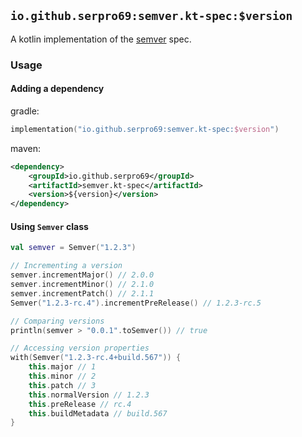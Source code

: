 ## `io.github.serpro69:semver.kt-spec:$version`

A kotlin implementation of the [semver](https://github.com/semver/semver) spec.

### Usage

#### Adding a dependency

gradle:

```kotlin
implementation("io.github.serpro69:semver.kt-spec:$version")
```

maven:

```xml
<dependency>
    <groupId>io.github.serpro69</groupId>
    <artifactId>semver.kt-spec</artifactId>
    <version>${version}</version>
</dependency>
```

#### Using `Semver` class

```kotlin
val semver = Semver("1.2.3")

// Incrementing a version
semver.incrementMajor() // 2.0.0
semver.incrementMinor() // 2.1.0
semver.incrementPatch() // 2.1.1
Semver("1.2.3-rc.4").incrementPreRelease() // 1.2.3-rc.5

// Comparing versions
println(semver > "0.0.1".toSemver()) // true

// Accessing version properties
with(Semver("1.2.3-rc.4+build.567")) {
    this.major // 1
    this.minor // 2
    this.patch // 3
    this.normalVersion // 1.2.3
    this.preRelease // rc.4
    this.buildMetadata // build.567
}
```
